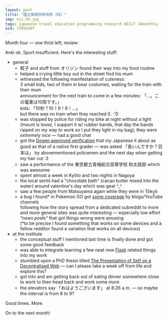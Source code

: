 ```yaml
---
layout: post
title: "国立情報学研究所〔四〕"
img: nii_04.jpg
tags: japanese travel education programming research NII17 JAmonthly
aid: 1705b50f
---
```


Month four — one thrid left; review:

Anki ok. Sport insufficient. Here's the interesting stuff:  

* general
    * <span class="mixlang"><span class="swap" swap="gyōza (dumplings)"><span class="inner">餃子</span></span></span> and stuff from <span class="mixlang"><span class="swap" swap="ORIGIN (bentō chain that also has a buffet)"><span class="inner">オリジン</span></span></span> found their way into my food routine
    * helped a crying little boy out in the street find his mum
    * witnessed the following manifestation of cuteness:<br>3 small kids, two of them in bear costumes, waiting for the train with their mum<br>announcement for the next train to come in a few minutes: <span class="mixlang"><span class="swap" swap="&quot;... . This train has 10 wagons.&quot; (wagons = &quot;ryō&quot;)"><span class="inner">「...。この電車は10両です。」</span></span></span><br>kids: <span class="mixlang"><span class="swap" swap="&quot;10 seconds? 10! 9! 8! ...&quot; (seconds = &quot;byō&quot;)"><span class="inner">「10秒？10！9！8！...」</span></span></span><br>but there was no train when they reached 0. :'D 
    * was stopped by police for riding my bike at night without a light (mount is loose, I support it w/ rubber bands, that day the bands ripped on my way *to* work so I put they light in my bag); they were *extremely nice* — had a good chat
    * got the [Dogen approved verification](https://youtu.be/oXLP6IGmdZs?t=1m4s) that my Japanese it about as good as that of a native first grader — was asked <span class="mixlang"><span class="swap" swap="&quot;So ... you&#39;ve been living in Japan for quite some time?&quot;"><span class="inner">「長いんですか？日本は」</span></span></span> by abovementioned policemen and the next day when getting my hair cut :3
    * saw a performance of the <span class="mixlang"><span class="swap" swap="Ome Sōgō High School taiko club"><span class="inner">東京都立青梅総合高等学校 和太鼓部</span></span></span> which was awesome
    * spent almost a week in Kyōto and two nights in Nagoya
    * the local sentō had a "chocolate bath" (cacao butter mixed into the water) around valentine's day which was geat ^_^
    * saw a few people from Matsuyama again while they were in Tōkyō  
    * a bug I found\* in Pokemon GO got [some coverage](/assets/img/blog/nii_add_06.jpg) by blogs/YouTube channels<br>following how the story spread from a dedicated subreddit to more and more general sites was quite interesting — especially low effort *"news posts"* that got things wrong were amusing<br>\(*to be precise I found something that works on some devices and a fellow redditor found a variation that works on all devices)
* at the institute
    * the conceptual stuff I mentioned last time is finally done and got some good feedback
    * was able to integrate learning a few neat new [Flask](http://flask.pocoo.org/) related things into my work
    * stumbled upon a PhD thesis titled [The Presentation of Self on a Decentralised Web](https://github.com/rhiaro/thesis) — can I please take a week off from life and explore this?
    * got into and am getting back out of eating dinner somewhere close to work to then head back and work some more
    * the elevators say <span class="mixlang"><span class="swap" swap="&quot;Good morning&quot;"><span class="inner">「おはようございます」</span></span></span> at 8:26 a.m. — so maybe the interval is from 8 to 9?

Good times. More.

On to the next month!
